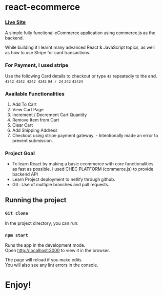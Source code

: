 # react-ecommerce
### [Live Site](https://evin-react-ecommerce.netlify.app/)
A simple fully functional eCommerce application using commerce.js as the backend.

While building it I learnt many advanced React & JavaScript topics, as well as how to use Stripe for card transactions.

### For Payment, I used stripe
Use the following Card details to checkout or type `42` repeatedly to the end.
`4242 4242 4242 4242`
`04 / 24`
`242`
`42424`

### Available Functionalities
1. Add To Cart
2. View Cart Page 
3. Increment / Decrement Cart Quantity
4. Remove Item from Cart
5. Clear Cart
6. Add Shipping Address
7. Checkout using stripe payment gateway. - Intentionally made an error to prevent submission.

### Project Goal
- To learn React by making a basic ecommerce with core functionalities as fast as possible. I used CHEC PLATFORM (commerce.js) to
provide backend API
- Learn Project deployment to netlify through github.
- Git : Use of multiple branches and pull requests.

## Running the project

### `Git clone`

In the project directory, you can run:

### `npm start`

Runs the app in the development mode.\
Open [http://localhost:3000](http://localhost:3000) to view it in the browser.

The page will reload if you make edits.\
You will also see any lint errors in the console.

# Enjoy!

